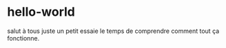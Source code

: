 # hello-world
salut à tous juste un petit essaie le temps de comprendre comment tout ça fonctionne.
